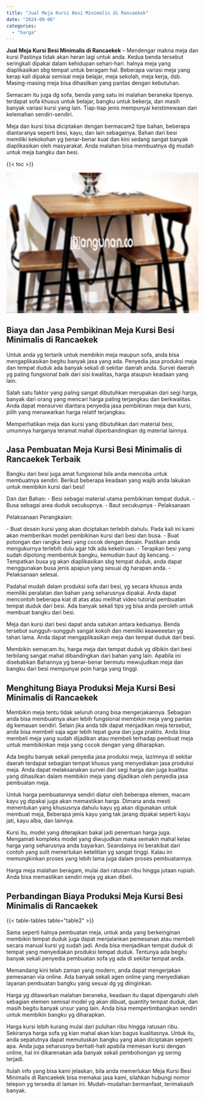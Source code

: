 ```yaml
---
title: "Jual Meja Kursi Besi Minimalis di Rancaekek"
date: "2024-09-06"
categories: 
  - "harga"
---
```


**Jual Meja Kursi Besi Minimalis di Rancaekek** – Mendengar makna meja dan kursi Pastinya tidak akan heran lagi untuk anda. Kedua benda tersebut seringkali dipakai dalam kehidupan sehari-hari. halnya meja yang diaplikasikan sbg tempat untuk beragam hal. Beberapa variasi meja yang kerap kali dipakai semisal meja belajar, meja sekolah, meja kerja, dsb. Masing-masing meja bisa dihasilkan yang pantas dengan kebutuhan.

Semacam itu juga dg sofa, benda yang satu ini malahan beraneka tipenya. terdapat sofa khusus untuk belajar, bangku untuk bekerja, dan masih banyak variasi kursi yang lain. Tiap-tiap jenis mempunyai keistimewaan dan kelemahan sendiri-sendiri.

Meja dan kursi bisa diciptakan dengan bermacam2 tipe bahan, beberapa diantaranya seperti besi, kayu, dan lain sebagainya. Bahan dari besi memiliki kekokohan yg benar-benar kuat dan kini sedang sangat banyak diaplikasikan oleh masyarakat. Anda malahan bisa membuatnya dg mudah untuk meja bangku dan besi.

{{< toc >}}

![Jual Meja Kursi Besi Minimalis di Rancaekek](/images/jual-meja-besi-murah07.png)

## Biaya dan Jasa Pembikinan Meja Kursi Besi Minimalis di Rancaekek

Untuk anda yg tertarik untuk membikin meja maupun sofa, anda bisa mengaplikasikan begitu banyak jasa yang ada. Penyedia jasa produksi meja dan tempat duduk ada banyak sekali di sekitar daerah anda. Survei daerah yg paling fungsional baik dari sisi kwalitas, harga ataupun keadaan yang lain.

Salah satu faktor yang paling sangat dibutuhkan merupakan dari segi harga, banyak dari orang yang mencari harga paling terjangkau dan berkwalitas. Anda dapat mensurvei diantara penyedia jasa pembikinan meja dan kursi, pilih yang menawarkan harga relatif terjangkau.

Memperhatikan meja dan kursi yang dibutuhkan dari material besi, umumnya harganya teramat mahal diperbandingkan dg material lainnya.

## Jasa Pembuatan Meja Kursi Besi Minimalis di Rancaekek Terbaik

Bangku dari besi juga amat fungsional bila anda mencoba untuk membuatnya sendiri. Berikut beberapa keadaan yang wajib anda lakukan untuk membikin kursi dari besi!

Dan dan Bahan: - Besi sebagai material utama pembikinan tempat duduk. - Busa sebagai area duduk secukupnya. - Baut secukupnya - Pelaksanaan

Pelaksanaan Perangkaian:

\- Buat desain kursi yang akan diciptakan terlebih dahulu. Pada kali ini kami akan memberikan model pembikinan kursi dari besi dan busa. - Buat potongan dan rangka besi yang cocok dengan desain. Pastikan anda mengukurnya terlebih dulu agar tdk ada kekeliruan. - Terapkan besi yang sudah dipotong membentuk bangku, kemudian baut dg kencang. - Tempatkan busa yg akan diaplikasikan sbg tempat duduk, anda dapat menggunakan busa jenis apapun yang sesuai dg harapan anda. - Pelaksanaan selesai.

Padahal mudah dalam produksi sofa dari besi, yg secara khusus anda memiliki peralatan dan bahan yang seharusnya dipakai. Anda dapat mencontoh beberapa kiat di atas atau melihat video tutorial pembuatan tempat duduk dari besi. Ada banyak sekali tips yg bisa anda peroleh untuk membuat bangku dari besi.

Meja dan kursi dari besi dapat anda satukan antara keduanya. Benda tersebut sungguh-sungguh sangat kokoh dan memiliki keaweeetan yg tahan lama. Anda dapat mengaplikasikan meja dan tempat duduk dari besi.

Membikin semacam itu, harga meja dan tempat duduk yg dibikin dari besi terbilang sangat mahal dibandingkan dari bahan yang lain. Apabila ini disebabkan Bahannya yg benar-benar bermutu mewujudkan meja dan bangku dari besi mempunyai poin harga yang tinggi.

## Menghitung Biaya Produksi Meja Kursi Besi Minimalis di Rancaekek

Membikin meja tentu tidak seluruh orang bisa mengerjakannya. Sebagian anda bisa membuatnya akan lebih fungsional membikin meja yang pantas dg kemauan sendiri. Selain jika anda tdk dapat menjadikan meja tersebut, anda bisa membeli saja agar lebih tepat guna dan juga praktis. Anda bisa membeli meja yang sudah dijadikan atau membeli terhadap pembuat meja untuk membikinkan meja yang cocok dengan yang diharapkan.

Ada begitu banyak sekali penyedia jasa produksi meja, lazimnya di sekitar daerah terdapat sebagian tempat khusus yang menyediakan jasa produksi meja. Anda dapat melaksanakan survei dari segi harga dan juga kualitas yang dihasilkan dalam membikin meja yang dijadikan oleh penyedia jasa pembuatan meja.

Untuk harga pembuatannya sendiri diatur oleh beberapa elemen, macam kayu yg dipakai juga akan memastikan harga. Dimana anda mesti menentukan yang khususnya dahulu kayu yg akan digunakan untuk membuat meja, Beberapa jenis kayu yang tak jarang dipakai seperti kayu jati, kayu alba, dan lainnya.

Kursi itu, model yang diterapkan bakal jadi penentuan harga juga. Mengamati kompleks model yang diwujudkan maka semakin mahal kelas harga yang seharusnya anda bayarkan. Seandainya ini berakibat dari contoh yang sulit memerlukan ketelitian yg sangat tinggi. Kalau ini memungkinkan proses yang lebih lama juga dalam proses pembuatannya.

Harga meja malahan beragam, mulai dari ratusan ribu hingga jutaan rupiah. Anda bisa memastikan sendiri meja yg akan dibeli.

## Perbandingan Biaya Produksi Meja Kursi Besi Minimalis di Rancaekek

{{< table-tables table="table2" >}}

Sama seperti halnya pembuatan meja, untuk anda yang berkeinginan membikin tempat duduk juga dapat menjalankan pemesanan atau membeli secara manual kursi yg sudah jadi. Anda bisa menjadikan tempat duduk di tempat yang menyediakan produksi tempat duduk. Tentunya ada begitu banyak sekali penyedia pembuatan sofa yg ada di sekitar tempat anda.

Memandang kini telah zaman yang modern, anda dapat mengerjakan pemesanan via online. Ada banyak sekali agen online yang menyediakan layanan pembuatan bangku yang sesuai dg yg diinginkan.

Harga yg ditawarkan malahan beraneka, keadaan itu dapat dipengaruhi oleh sebagian elemen semisal model yg akan dibuat, quantity tempat duduk, dan masih begitu banyak unsur yang lain. Anda bisa mempertimbangkan sendiri untuk membikin bangku yg diharapkan.

Harga kursi lebih kurang mulai dari puluhan ribu hingga ratusan ribu. Sekiranya harga sofa yg kian mahal akan kian bagus kualitasnya. Untuk itu, anda sepatutnya dapat memutuskan bangku yang akan diciptakan seperti apa. Anda juga seharusnya berhati-hati apabila memesan kursi dengan online, hal ini dikarenakan ada banyak sekali pembohongan yg sering terjadi.

Itulah info yang bisa kami jelaskan, bila anda memerlukan Meja Kursi Besi Minimalis di Rancaekek bisa memakai jasa kami, silahkan hubungi nomor telepon yg tersedia di laman ini. Mudah-mudahan bermanfaat, terimakasih banyak.
